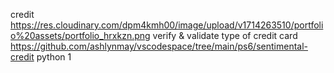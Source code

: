 credit
https://res.cloudinary.com/dpm4kmh00/image/upload/v1714263510/portfolio%20assets/portfolio_hrxkzn.png
verify & validate type of credit card
https://github.com/ashlynmay/vscodespace/tree/main/ps6/sentimental-credit
python
1